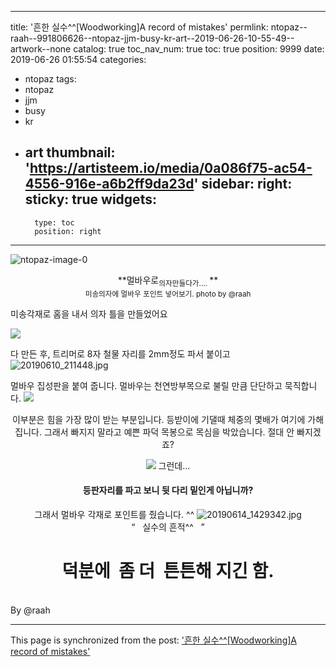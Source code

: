 
---
title: '흔한 실수^^[Woodworking]A record of mistakes'
permlink: ntopaz--raah--991806626--ntopaz-jjm-busy-kr-art--2019-06-26-10-55-49--artwork--none
catalog: true
toc_nav_num: true
toc: true
position: 9999
date: 2019-06-26 01:55:54
categories:
- ntopaz
tags:
- ntopaz
- jjm
- busy
- kr
- art
thumbnail: 'https://artisteem.io/media/0a086f75-ac54-4556-916e-a6b2ff9da23d'
sidebar:
    right:
        sticky: true
widgets:
    -
        type: toc
        position: right
---


![ntopaz-image-0](https://artisteem.io/media/0a086f75-ac54-4556-916e-a6b2ff9da23d)



<center>**멀바우로<sub>의자만들다가.... </sub>**</center>
<center><sub>미송의자에 멀바우 포인트 넣어보기. photo by @raah </sub></center>

미송각재로 홈을 내서 의자 틀을 만들었어요

![](https://cdn.steemitimages.com/DQmbRDD7PsAeGjPus9BEnqtyneudrPsRKy9ogPe4tujFHx3/image.png)

다 만든 후, 트리머로 8자 철물 자리를 2mm정도 파서 붙이고
![20190610_211448.jpg](https://cdn.steemitimages.com/DQmcomBaYJ5dmZFRCoQ96ieqyLdEfa1ZcBnEUfry3LD2Ygf/20190610_211448.jpg)

멀바우 집성판을 붙여 줍니다.
멀바우는 천연방부목으로 불릴 만큼 단단하고 묵직합니다.
![](https://cdn.steemitimages.com/DQmdY7kzBk46ZY7VcyMjeQHYuxB1tcqgJHzBcZiMs6B6HiY/image.png)
<center>
이부분은 힘을 가장 많이 받는 부분입니다. 등받이에 기댈때 체중의 몇배가 여기에 가해 집니다.
그래서 빠지지 말라고
예쁜 파덕 목봉으로 목심을 박았습니다. 절대 안 빠지겠죠?

![](https://cdn.steemitimages.com/DQmfUnUrEAy82vBnjenYsqkRn8NJasivxFtoU8Vn3UrrJkm/image.png)
그런데...

#### 등판자리를 파고 보니 뒷 다리 밑인게 아닙니까?
그래서 멀바우 각재로 포인트를 줬습니다. ^^
![20190614_1429342.jpg](https://cdn.steemitimages.com/DQmW9PA4XR68rhRRt7RMnfwfoAcaGy5jnqvrUqQLPPZ5syh/20190614_1429342.jpg) 
<br>
<q>  &nbsp; 실수의 흔적^^ &nbsp; </q>
<h1> 덕분에 &nbsp;좀 더 &nbsp;튼튼해 지긴 함. </h1></center>

<br>


<div class="text-right">
 By @raah
</div>

- - -

This page is synchronized from the post: ['흔한 실수^^[Woodworking]A record of mistakes'](https://steemit.com/@raah/ntopaz--raah--991806626--ntopaz-jjm-busy-kr-art--2019-06-26-10-55-49--artwork--none)
